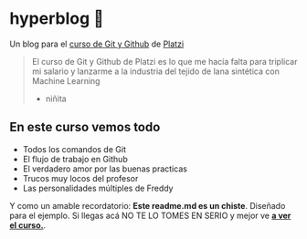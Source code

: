 # hyperblog 💜
Un blog para el [curso de Git y Github](http:/https://platzi.com/cursos/git-github// "curso de Git y Github") de [Platzi](http://https://platzi.com/ "Platzi")
>El curso de Git y Github de Platzi es lo que me hacía falta para triplicar mi salario y lanzarme a la industria del tejido de lana sintética con Machine Learning
> - niñita

## En este curso vemos todo
* Todos los comandos de Git
* El flujo de trabajo en Github
* El verdadero amor por las buenas practicas
* Trucos muy locos del profesor 
* Las personalidades múltiples de Freddy

Y como un amable recordatorio: **Este readme.md es un chiste**. Diseñado para el ejemplo. Si llegas acá NO TE LO TOMES EN SERIO y mejor ve [**a ver el curso.**](http://platzi.com/cursos/git-github/ "a ver el curso.").